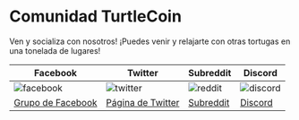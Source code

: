 # Comunidad TurtleCoin

Ven y socializa con nosotros! ¡Puedes venir y relajarte con otras tortugas en una tonelada de lugares!

| Facebook                                             | Twitter                                         | Subreddit                                   | Discord                               |
| ---------------------------------------------------- | ----------------------------------------------- | ------------------------------------------- | ------------------------------------- |
| ![facebook](images/faceb-logo.png)                   | ![twitter](images/twit-logo.png)                | ![reddit](images/reddit-logo.jpg)           | ![discord](images/dis-logo.png)       |
| [Grupo de Facebook](https://www.facebook.com/trtlcoin/) | [Página de Twitter](https://twitter.com/_turtlecoin) | [Subreddit](https://www.reddit.com/r/TRTL/) | [Discord](http://chat.turtlecoin.lol/) |
